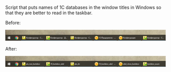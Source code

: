 Script that puts names of 1C databases in the window titles in Windows so that they are better to read in the taskbar.

Before:

![Было](https://github.com/a-burlakov/1C-bases-in-taskbar/raw/main/pics/before.png)

After:

![Стало](https://github.com/a-burlakov/1C-bases-in-taskbar/raw/main/pics/after.png)
